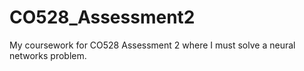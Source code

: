 # CO528_Assessment2
My coursework for CO528 Assessment 2 where I must solve a neural networks problem.
